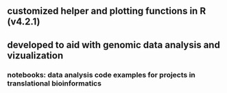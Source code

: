 ## customized helper and plotting functions in R (v4.2.1)
## developed to aid with genomic data analysis and vizualization

### notebooks: data analysis code examples for projects in translational bioinformatics
